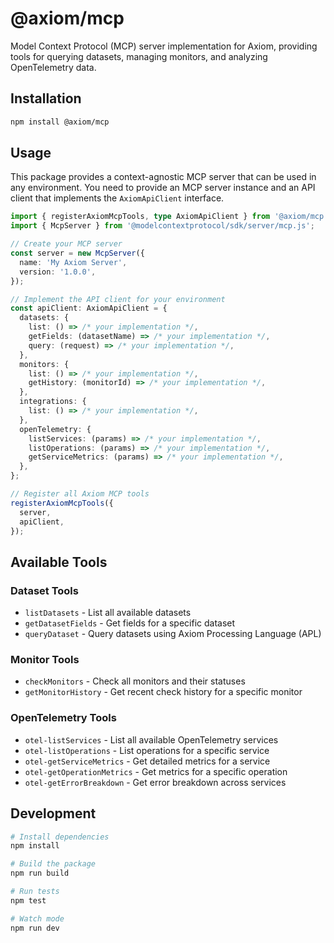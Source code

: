 # @axiom/mcp

Model Context Protocol (MCP) server implementation for Axiom, providing tools for querying datasets, managing monitors, and analyzing OpenTelemetry data.

## Installation

```bash
npm install @axiom/mcp
```

## Usage

This package provides a context-agnostic MCP server that can be used in any environment. You need to provide an MCP server instance and an API client that implements the `AxiomApiClient` interface.

```typescript
import { registerAxiomMcpTools, type AxiomApiClient } from '@axiom/mcp';
import { McpServer } from '@modelcontextprotocol/sdk/server/mcp.js';

// Create your MCP server
const server = new McpServer({
  name: 'My Axiom Server',
  version: '1.0.0',
});

// Implement the API client for your environment
const apiClient: AxiomApiClient = {
  datasets: {
    list: () => /* your implementation */,
    getFields: (datasetName) => /* your implementation */,
    query: (request) => /* your implementation */,
  },
  monitors: {
    list: () => /* your implementation */,
    getHistory: (monitorId) => /* your implementation */,
  },
  integrations: {
    list: () => /* your implementation */,
  },
  openTelemetry: {
    listServices: (params) => /* your implementation */,
    listOperations: (params) => /* your implementation */,
    getServiceMetrics: (params) => /* your implementation */,
  },
};

// Register all Axiom MCP tools
registerAxiomMcpTools({
  server,
  apiClient,
});
```

## Available Tools

### Dataset Tools
- `listDatasets` - List all available datasets
- `getDatasetFields` - Get fields for a specific dataset
- `queryDataset` - Query datasets using Axiom Processing Language (APL)

### Monitor Tools
- `checkMonitors` - Check all monitors and their statuses
- `getMonitorHistory` - Get recent check history for a specific monitor

### OpenTelemetry Tools
- `otel-listServices` - List all available OpenTelemetry services
- `otel-listOperations` - List operations for a specific service
- `otel-getServiceMetrics` - Get detailed metrics for a service
- `otel-getOperationMetrics` - Get metrics for a specific operation
- `otel-getErrorBreakdown` - Get error breakdown across services

## Development

```bash
# Install dependencies
npm install

# Build the package
npm run build

# Run tests
npm test

# Watch mode
npm run dev
```